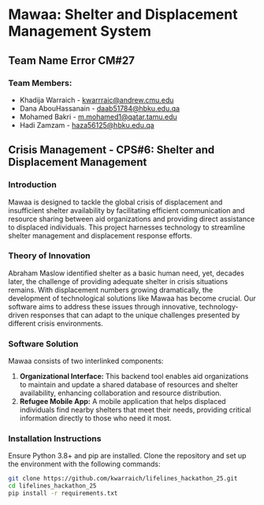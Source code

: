 # Mawaa: Shelter and Displacement Management System

## Team Name Error CM#27

### Team Members:
- Khadija Warraich - kwarrraic@andrew.cmu.edu
- Dana AbouHassanain - daab51784@hbku.edu.qa
- Mohamed Bakri - m.mohamed1@qatar.tamu.edu
- Hadi Zamzam - haza56125@hbku.edu.qa

## Crisis Management - CPS#6: Shelter and Displacement Management

### Introduction
Mawaa is designed to tackle the global crisis of displacement and insufficient shelter availability by facilitating efficient communication and resource sharing between aid organizations and providing direct assistance to displaced individuals. This project harnesses technology to streamline shelter management and displacement response efforts.

### Theory of Innovation
Abraham Maslow identified shelter as a basic human need, yet, decades later, the challenge of providing adequate shelter in crisis situations remains. With displacement numbers growing dramatically, the development of technological solutions like Mawaa has become crucial. Our software aims to address these issues through innovative, technology-driven responses that can adapt to the unique challenges presented by different crisis environments.

### Software Solution
Mawaa consists of two interlinked components:
1. **Organizational Interface:** This backend tool enables aid organizations to maintain and update a shared database of resources and shelter availability, enhancing collaboration and resource distribution.
2. **Refugee Mobile App:** A mobile application that helps displaced individuals find nearby shelters that meet their needs, providing critical information directly to those who need it most.

### Installation Instructions
Ensure Python 3.8+ and pip are installed. Clone the repository and set up the environment with the following commands:
```bash
git clone https://github.com/kwarraich/lifelines_hackathon_25.git
cd lifelines_hackathon_25
pip install -r requirements.txt
